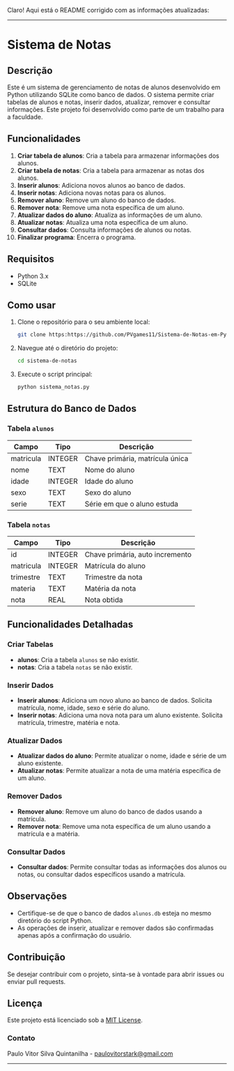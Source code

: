 Claro! Aqui está o README corrigido com as informações atualizadas:

---

# Sistema de Notas

## Descrição

Este é um sistema de gerenciamento de notas de alunos desenvolvido em Python utilizando SQLite como banco de dados. O sistema permite criar tabelas de alunos e notas, inserir dados, atualizar, remover e consultar informações. Este projeto foi desenvolvido como parte de um trabalho para a faculdade.

## Funcionalidades

1. **Criar tabela de alunos**: Cria a tabela para armazenar informações dos alunos.
2. **Criar tabela de notas**: Cria a tabela para armazenar as notas dos alunos.
3. **Inserir alunos**: Adiciona novos alunos ao banco de dados.
4. **Inserir notas**: Adiciona novas notas para os alunos.
5. **Remover aluno**: Remove um aluno do banco de dados.
6. **Remover nota**: Remove uma nota específica de um aluno.
7. **Atualizar dados do aluno**: Atualiza as informações de um aluno.
8. **Atualizar notas**: Atualiza uma nota específica de um aluno.
9. **Consultar dados**: Consulta informações de alunos ou notas.
10. **Finalizar programa**: Encerra o programa.

## Requisitos

- Python 3.x
- SQLite

## Como usar

1. Clone o repositório para o seu ambiente local:
    ```bash
    git clone https:https://github.com/PVgames11/Sistema-de-Notas-em-Python
    ```
2. Navegue até o diretório do projeto:
    ```bash
    cd sistema-de-notas
    ```
3. Execute o script principal:
    ```bash
    python sistema_notas.py
    ```

## Estrutura do Banco de Dados

### Tabela `alunos`

| Campo     | Tipo    | Descrição                       |
|-----------|---------|---------------------------------|
| matricula | INTEGER | Chave primária, matrícula única |
| nome      | TEXT    | Nome do aluno                   |
| idade     | INTEGER | Idade do aluno                  |
| sexo      | TEXT    | Sexo do aluno                   |
| serie     | TEXT    | Série em que o aluno estuda     |

### Tabela `notas`

| Campo     | Tipo    | Descrição                       |
|-----------|---------|---------------------------------|
| id        | INTEGER | Chave primária, auto incremento |
| matricula | INTEGER | Matrícula do aluno              |
| trimestre | TEXT    | Trimestre da nota               |
| materia   | TEXT    | Matéria da nota                 |
| nota      | REAL    | Nota obtida                     |

## Funcionalidades Detalhadas

### Criar Tabelas

- **alunos**: Cria a tabela `alunos` se não existir.
- **notas**: Cria a tabela `notas` se não existir.

### Inserir Dados

- **Inserir alunos**: Adiciona um novo aluno ao banco de dados. Solicita matrícula, nome, idade, sexo e série do aluno.
- **Inserir notas**: Adiciona uma nova nota para um aluno existente. Solicita matrícula, trimestre, matéria e nota.

### Atualizar Dados

- **Atualizar dados do aluno**: Permite atualizar o nome, idade e série de um aluno existente.
- **Atualizar notas**: Permite atualizar a nota de uma matéria específica de um aluno.

### Remover Dados

- **Remover aluno**: Remove um aluno do banco de dados usando a matrícula.
- **Remover nota**: Remove uma nota específica de um aluno usando a matrícula e a matéria.

### Consultar Dados

- **Consultar dados**: Permite consultar todas as informações dos alunos ou notas, ou consultar dados específicos usando a matrícula.

## Observações

- Certifique-se de que o banco de dados `alunos.db` esteja no mesmo diretório do script Python.
- As operações de inserir, atualizar e remover dados são confirmadas apenas após a confirmação do usuário.

## Contribuição

Se desejar contribuir com o projeto, sinta-se à vontade para abrir issues ou enviar pull requests.

## Licença

Este projeto está licenciado sob a [MIT License](LICENSE).

### Contato

Paulo Vitor Silva Quintanilha - paulovitorstark@gmail.com

---

